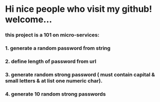 # Hi nice people who visit my github! welcome...

### this project is a 101 on micro-services:
### 1. generate a random password from string 
### 2. define length of password from url
### 3. generate random strong password ( must contain capital & small letters & at list one numeric char).
### 4. generate 10 random strong passwords